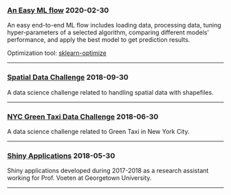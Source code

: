 ### [An Easy ML flow](https://yili808.github.io/easy_ml_flow/) 2020-02-30
An easy end-to-end ML flow includes loading data, processing data, tuning hyper-parameters of a selected algorithm, comparing different models' performance, and apply the best model to get prediction results. 

Optimization tool: [sklearn-optimize](https://scikit-optimize.github.io/)

___

### [Spatial Data Challenge](https://yili808.github.io/Shapefiles/) 2018-09-30
A data science challenge related to handling spatial data with shapefiles.

___

### [NYC Green Taxi Data Challenge](https://yili808.github.io/NYC_green_taxi/)  2018-06-30 
A data science challenge related to Green Taxi in New York City.

___

### [Shiny Applications](https://yili808.github.io/ShinyApps/)  2018-05-30 
Shiny applications developed during 2017-2018 as a research assistant working for Prof. Voeten at Georgetown University.

___

